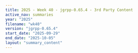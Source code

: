 ```yaml
---
title: 2025 - Week 40 - jgrpp-0.65.4 - 3rd Party Content
active_nav: summaries
year: "2025"
filename: "wk40"
version: "jgrpp-0.65.4"
start_date: "2025-09-29"
end_date: "2025-10-05"
layout: "summary_content"
---
```

